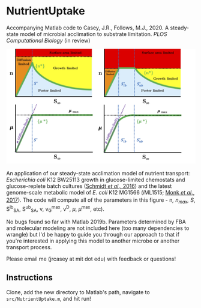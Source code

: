 # NutrientUptake

Accompanying Matlab code to Casey, J.R., Follows, M.J., 2020. A steady-state model of microbial acclimation to substrate limitation. *PLOS Computational Biology* (in review)

![Figure 3](https://github.com/jrcasey/NutrientUptake/blob/master/assets/Figure_3_new.jpg)

An application of our steady-state acclimation model of nutrient transport: *Escherichia coli* K12 BW25113 growth in glucose-limited chemostats and glucose-replete batch cultures ([Schmidt *et al*., 2016](https://www.nature.com/articles/nbt.3418)) and the latest genome-scale metabolic model of *E. coli* K12 MG1566 (*i*ML1515; [Monk *et al*., 2017](https://www.nature.com/articles/nbt.3956)). The code will compute all of the parameters in this figure - n<sup>*</sup>, n<sub>max</sub>, S<sup>*</sup>, S<sup>lb</sup><sub>SA</sub>, S<sup>ub</sup><sub>SA</sub>, v, v<sub>G</sub><sup>max</sup>, v<sup>D</sup>, $\mu$, $\mu$<sup>max</sup>, etc).

No bugs found so far with Matlab 2019b. Parameters determined by FBA and molecular modeling are not included here (too many dependencies to wrangle) but I'd be happy to guide you through our approach to that if you're interested in applying this model to another microbe or another transport process. 

Please email me (jrcasey at mit dot edu) with feedback or questions!

## Instructions
Clone, add the new directory to Matlab's path, navigate to `src/NutrientUptake.m`, and hit run!

